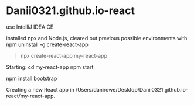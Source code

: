 # Danii0321.github.io-react

use IntelliJ IDEA CE

installed npx and Node.js, 
cleared out previous possible environments with npm uninstall -g create-react-app
> npx create-react-app my-react-app

Starting:
  cd my-react-app
  npm start

npm install bootstrap

Creating a new React app in /Users/danirowe/Desktop/Danii0321.github.io-react/my-react-app.
